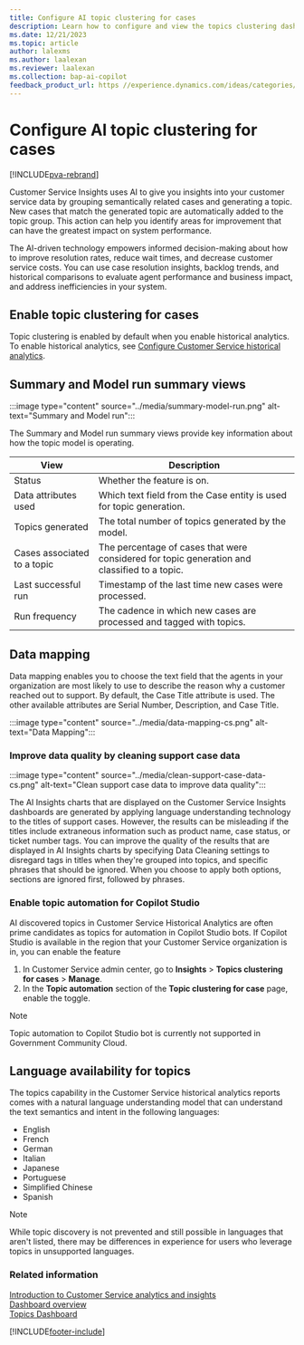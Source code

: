 ```yaml
---
title: Configure AI topic clustering for cases
description: Learn how to configure and view the topics clustering dashboard in Customer Service Hub and Customer Service workspace.
ms.date: 12/21/2023
ms.topic: article
author: lalexms
ms.author: laalexan
ms.reviewer: laalexan
ms.collection: bap-ai-copilot
feedback_product_url: https //experience.dynamics.com/ideas/categories/list/?category=a7f4a807-de3b-eb11-a813-000d3a579c38&forum=b68e50a6-88d9-e811-a96b-000d3a1be7ad
---
```


# Configure AI topic clustering for cases

[!INCLUDE[pva-rebrand](../../includes/cc-pva-rebrand.md)]

Customer Service Insights uses AI to give you insights into your customer service data by grouping semantically related cases and generating a topic. New cases that match the generated topic are automatically added to the topic group. This action can help you identify areas for improvement that can have the greatest impact on system performance.

The AI-driven technology empowers informed decision-making about how to improve resolution rates, reduce wait times, and decrease customer service costs. You can use case resolution insights, backlog trends, and historical comparisons to evaluate agent performance and business impact, and address inefficiencies in your system.

## Enable topic clustering for cases

Topic clustering is enabled by default when you enable historical analytics. To enable historical analytics, see [Configure Customer Service historical analytics](configure-cs-historical-analytics-csh.md).

## Summary and Model run summary views

:::image type="content" source="../media/summary-model-run.png" alt-text="Summary and Model run":::

The Summary and Model run summary views provide key information about how the topic model is operating.

| View | Description |
|--------|-------------|
| Status | Whether the feature is on.|
| Data attributes used | Which text field from the Case entity is used for topic generation. |
| Topics generated | The total number of topics generated by the model. |
| Cases associated to a topic | The percentage of cases that were considered for topic generation and classified to a topic.|
| Last successful run | Timestamp of the last time new cases were processed. |
| Run frequency | The cadence in which new cases are processed and tagged with topics. |

## Data mapping

  Data mapping enables you to choose the text field that the agents in your organization are most likely to use to describe the reason why a customer reached out to support. By default, the Case Title attribute is used. The other available attributes are Serial Number, Description, and Case Title.

:::image type="content" source="../media/data-mapping-cs.png" alt-text="Data Mapping":::

### Improve data quality by cleaning support case data

:::image type="content" source="../media/clean-support-case-data-cs.png" alt-text="Clean support case data to improve data quality":::
  

The AI Insights charts that are displayed on the Customer Service Insights dashboards are generated by applying language understanding technology to the titles of support cases. However, the results can be misleading if the titles include extraneous information such as product name, case status, or ticket number tags. You can improve the quality of the results that are displayed in AI Insights charts by specifying Data Cleaning settings to disregard tags in titles when they're grouped into topics, and specific phrases that should be ignored. When you choose to apply both options, sections are ignored first, followed by phrases.

### Enable topic automation for Copilot Studio

AI discovered topics in Customer Service Historical Analytics are often prime candidates as topics for automation in Copilot Studio bots. If Copilot Studio is available in the region that your Customer Service organization is in, you can enable the feature

1. In Customer Service admin center, go to **Insights** > **Topics clustering for cases** > **Manage**.
1. In the **Topic automation** section of the **Topic clustering for case** page, enable the toggle.


> [!NOTE]
> Topic automation to Copilot Studio bot is currently not supported in Government Community Cloud.


## Language availability for topics

The topics capability in the Customer Service historical analytics reports comes with a natural language understanding model that can understand the text semantics and intent in the following languages: 

- English 
- French 
- German 
- Italian 
- Japanese 
- Portuguese 
- Simplified Chinese 
- Spanish 

> [!NOTE]
> While topic discovery is not prevented and still possible in languages that aren't listed, there may be differences in experience for users who leverage topics in unsupported languages.


### Related information

[Introduction to Customer Service analytics and insights](../implement/introduction-customer-service-analytics.md)  
[Dashboard overview](../use/customer-service-analytics-insights-csh.md)  
[Topics Dashboard](../use/case-topics-dashboard-cs.md)  


[!INCLUDE[footer-include](../../includes/footer-banner.md)]
